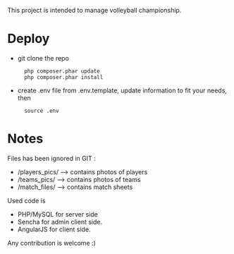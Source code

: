 This project is intended to manage volleyball championship.

Deploy
======
* git clone the repo

        php composer.phar update
        php composer.phar install
* create .env file from .env.template, update information to fit your needs, then

        source .env

Notes
=====

Files has been ignored in GIT : 
- /players_pics/ --> contains photos of players
- /teams_pics/ --> contains photos of teams
- /match_files/ --> contains match sheets

Used code is 

- PHP/MySQL for server side
- Sencha for admin client side.
- AngularJS for client side.

Any contribution is welcome :)